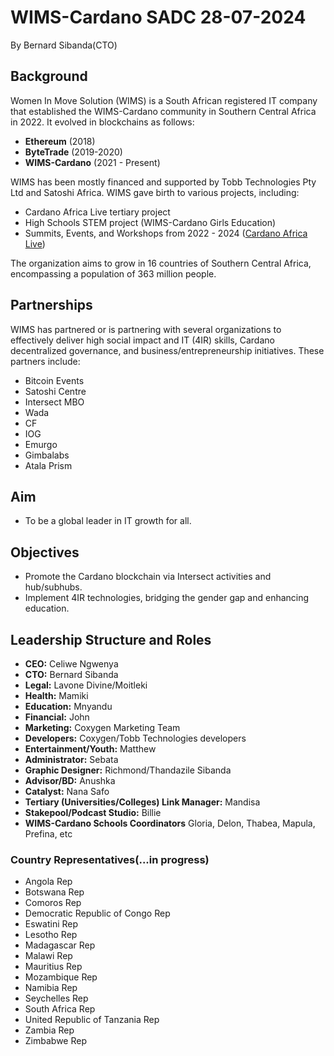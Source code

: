 # WIMS-Cardano SADC 28-07-2024
By Bernard Sibanda(CTO)

## Background

Women In Move Solution (WIMS) is a South African registered IT company that established the WIMS-Cardano community in Southern Central Africa in 2022. It evolved in blockchains as follows:

- **Ethereum** (2018)
- **ByteTrade** (2019-2020)
- **WIMS-Cardano** (2021 - Present)

WIMS has been mostly financed and supported by Tobb Technologies Pty Ltd and Satoshi Africa. WIMS gave birth to various projects, including:

- Cardano Africa Live tertiary project
- High Schools STEM project (WIMS-Cardano Girls Education)
- Summits, Events, and Workshops from 2022 - 2024 ([Cardano Africa Live](https://cardanoafrica.live))

The organization aims to grow in 16 countries of Southern Central Africa, encompassing a population of 363 million people.

## Partnerships

WIMS has partnered or is partnering with several organizations to effectively deliver high social impact and IT (4IR) skills, Cardano decentralized governance, and business/entrepreneurship initiatives. These partners include:

- Bitcoin Events
- Satoshi Centre
- Intersect MBO
- Wada
- CF
- IOG
- Emurgo
- Gimbalabs
- Atala Prism

## Aim

- To be a global leader in IT growth for all.

## Objectives

- Promote the Cardano blockchain via Intersect activities and hub/subhubs.
- Implement 4IR technologies, bridging the gender gap and enhancing education.

## Leadership Structure and Roles

- **CEO:** Celiwe Ngwenya
- **CTO:** Bernard Sibanda
- **Legal:** Lavone Divine/Moitleki
- **Health:** Mamiki
- **Education:** Mnyandu
- **Financial:** John
- **Marketing:** Coxygen Marketing Team
- **Developers:** Coxygen/Tobb Technologies developers
- **Entertainment/Youth:** Matthew
- **Administrator:** Sebata
- **Graphic Designer:** Richmond/Thandazile Sibanda
- **Advisor/BD:** Anushka
- **Catalyst:** Nana Safo
- **Tertiary (Universities/Colleges) Link Manager:** Mandisa
- **Stakepool/Podcast Studio:** Billie
- **WIMS-Cardano Schools Coordinators** Gloria, Delon, Thabea, Mapula, Prefina, etc

### Country Representatives(...in progress)

- Angola Rep
- Botswana Rep
- Comoros Rep
- Democratic Republic of Congo Rep
- Eswatini Rep
- Lesotho Rep
- Madagascar Rep
- Malawi Rep
- Mauritius Rep
- Mozambique Rep
- Namibia Rep
- Seychelles Rep
- South Africa Rep
- United Republic of Tanzania Rep
- Zambia Rep
- Zimbabwe Rep
